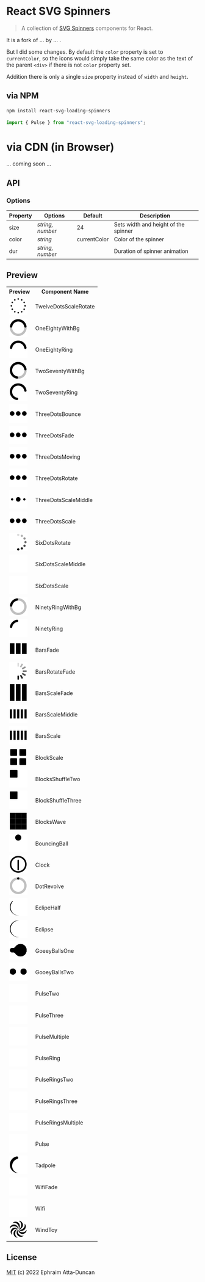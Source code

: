 # React SVG Spinners

> A collection of [SVG Spinners](https://github.com/n3r4zzurr0/svg-spinners) components for React.

It is a fork of ... by ... .

But I did some changes. By default the `color` property is set to `currentColor`, so the icons would simply take the same color as the text of the parent `<div>` if there is not `color` property set.

Addition there is only a single `size` property instead of `width` and `height`.

## via NPM

```sh
npm install react-svg-loading-spinners
```
```js
import { Pulse } from "react-svg-loading-spinners";
```

# via CDN (in Browser)

... coming soon ...

## API

### Options

| Property | Options          | Default      | Description                          |
| -------- | ---------------- | ------------ | ------------------------------------ |
| size     | _string, number_ | 24           | Sets width and height of the spinner |
| color    | _string_         | currentColor | Color of the spinner                 |
| dur      | _string, number_ |              | Duration of spinner animation        |

## Preview

<table>
  <tr>
    <th>Preview</th>
    <th>Component Name</th>
  </tr>
  <tr>
    <td>
      <a href="https://github.com/n3r4zzurr0/svg-spinners/blob/main/svg/12-dots-scale-rotate.svg"
        ><picture
          ><source
            media="(prefers-color-scheme: dark)"
            srcset="
              https://raw.githubusercontent.com/n3r4zzurr0/svg-spinners/main/preview/12-dots-scale-rotate-white-36.svg
            " />
          <img
            src="https://raw.githubusercontent.com/n3r4zzurr0/svg-spinners/main/preview/12-dots-scale-rotate-black-36.svg" /></picture
      ></a>
    </td>
    <td>TwelveDotsScaleRotate</td>
  </tr>
  <tr>
    <td>
      <a href="https://github.com/n3r4zzurr0/svg-spinners/blob/main/svg/180-ring-with-bg.svg"
        ><picture
          ><source
            media="(prefers-color-scheme: dark)"
            srcset="
              https://raw.githubusercontent.com/n3r4zzurr0/svg-spinners/main/preview/180-ring-with-bg-white-36.svg
            " />
          <img
            src="https://raw.githubusercontent.com/n3r4zzurr0/svg-spinners/main/preview/180-ring-with-bg-black-36.svg" /></picture
      ></a>
    </td>
    <td>OneEightyWithBg</td>
  </tr>
  <tr>
    <td>
      <a href="https://github.com/n3r4zzurr0/svg-spinners/blob/main/svg/180-ring.svg"
        ><picture
          ><source
            media="(prefers-color-scheme: dark)"
            srcset="
              https://raw.githubusercontent.com/n3r4zzurr0/svg-spinners/main/preview/180-ring-white-36.svg
            " />
          <img
            src="https://raw.githubusercontent.com/n3r4zzurr0/svg-spinners/main/preview/180-ring-black-36.svg" /></picture
      ></a>
    </td>
    <td>OneEightyRing</td>
  </tr>
  <tr>
    <td>
      <a href="https://github.com/n3r4zzurr0/svg-spinners/blob/main/svg/270-ring-with-bg.svg"
        ><picture
          ><source
            media="(prefers-color-scheme: dark)"
            srcset="
              https://raw.githubusercontent.com/n3r4zzurr0/svg-spinners/main/preview/270-ring-with-bg-white-36.svg
            " />
          <img
            src="https://raw.githubusercontent.com/n3r4zzurr0/svg-spinners/main/preview/270-ring-with-bg-black-36.svg" /></picture
      ></a>
    </td>
    <td>TwoSeventyWithBg</td>
  </tr>
  <tr>
    <td>
      <a href="https://github.com/n3r4zzurr0/svg-spinners/blob/main/svg/270-ring.svg"
        ><picture
          ><source
            media="(prefers-color-scheme: dark)"
            srcset="
              https://raw.githubusercontent.com/n3r4zzurr0/svg-spinners/main/preview/270-ring-white-36.svg
            " />
          <img
            src="https://raw.githubusercontent.com/n3r4zzurr0/svg-spinners/main/preview/270-ring-black-36.svg" /></picture
      ></a>
    </td>
    <td>TwoSeventyRing</td>
  </tr>
  <tr>
    <td>
      <a href="https://github.com/n3r4zzurr0/svg-spinners/blob/main/svg/3-dots-bounce.svg"
        ><picture
          ><source
            media="(prefers-color-scheme: dark)"
            srcset="
              https://raw.githubusercontent.com/n3r4zzurr0/svg-spinners/main/preview/3-dots-bounce-white-36.svg
            " />
          <img
            src="https://raw.githubusercontent.com/n3r4zzurr0/svg-spinners/main/preview/3-dots-bounce-black-36.svg" /></picture
      ></a>
    </td>
    <td>ThreeDotsBounce</td>
  </tr>
  <tr>
    <td>
      <a href="https://github.com/n3r4zzurr0/svg-spinners/blob/main/svg/3-dots-fade.svg"
        ><picture
          ><source
            media="(prefers-color-scheme: dark)"
            srcset="
              https://raw.githubusercontent.com/n3r4zzurr0/svg-spinners/main/preview/3-dots-fade-white-36.svg
            " />
          <img
            src="https://raw.githubusercontent.com/n3r4zzurr0/svg-spinners/main/preview/3-dots-fade-black-36.svg" /></picture
      ></a>
    </td>
    <td>ThreeDotsFade</td>
  </tr>
  <tr>
    <td>
      <a href="https://github.com/n3r4zzurr0/svg-spinners/blob/main/svg/3-dots-moving.svg"
        ><picture
          ><source
            media="(prefers-color-scheme: dark)"
            srcset="
              https://raw.githubusercontent.com/n3r4zzurr0/svg-spinners/main/preview/3-dots-moving-white-36.svg
            " />
          <img
            src="https://raw.githubusercontent.com/n3r4zzurr0/svg-spinners/main/preview/3-dots-moving-black-36.svg" /></picture
      ></a>
    </td>
    <td>ThreeDotsMoving</td>
  </tr>
  <tr>
    <td>
      <a href="https://github.com/n3r4zzurr0/svg-spinners/blob/main/svg/3-dots-rotate.svg"
        ><picture
          ><source
            media="(prefers-color-scheme: dark)"
            srcset="
              https://raw.githubusercontent.com/n3r4zzurr0/svg-spinners/main/preview/3-dots-rotate-white-36.svg
            " />
          <img
            src="https://raw.githubusercontent.com/n3r4zzurr0/svg-spinners/main/preview/3-dots-rotate-black-36.svg" /></picture
      ></a>
    </td>
    <td>ThreeDotsRotate</td>
  </tr>
  <tr>
    <td>
      <a href="https://github.com/n3r4zzurr0/svg-spinners/blob/main/svg/3-dots-scale-middle.svg"
        ><picture
          ><source
            media="(prefers-color-scheme: dark)"
            srcset="
              https://raw.githubusercontent.com/n3r4zzurr0/svg-spinners/main/preview/3-dots-scale-middle-white-36.svg
            " />
          <img
            src="https://raw.githubusercontent.com/n3r4zzurr0/svg-spinners/main/preview/3-dots-scale-middle-black-36.svg" /></picture
      ></a>
    </td>
    <td>ThreeDotsScaleMiddle</td>
  </tr>
  <tr>
    <td>
      <a href="https://github.com/n3r4zzurr0/svg-spinners/blob/main/svg/3-dots-scale.svg"
        ><picture
          ><source
            media="(prefers-color-scheme: dark)"
            srcset="
              https://raw.githubusercontent.com/n3r4zzurr0/svg-spinners/main/preview/3-dots-scale-white-36.svg
            " />
          <img
            src="https://raw.githubusercontent.com/n3r4zzurr0/svg-spinners/main/preview/3-dots-scale-black-36.svg" /></picture
      ></a>
    </td>
    <td>ThreeDotsScale</td>
  </tr>
  <tr>
    <td>
      <a href="https://github.com/n3r4zzurr0/svg-spinners/blob/main/svg/6-dots-rotate.svg"
        ><picture
          ><source
            media="(prefers-color-scheme: dark)"
            srcset="
              https://raw.githubusercontent.com/n3r4zzurr0/svg-spinners/main/preview/6-dots-rotate-white-36.svg
            " />
          <img
            src="https://raw.githubusercontent.com/n3r4zzurr0/svg-spinners/main/preview/6-dots-rotate-black-36.svg" /></picture
      ></a>
    </td>
    <td>SixDotsRotate</td>
  </tr>
  <tr>
    <td>
      <a href="https://github.com/n3r4zzurr0/svg-spinners/blob/main/svg/6-dots-scale-middle.svg"
        ><picture
          ><source
            media="(prefers-color-scheme: dark)"
            srcset="
              https://raw.githubusercontent.com/n3r4zzurr0/svg-spinners/main/preview/6-dots-scale-middle-white-36.svg
            " />
          <img
            src="https://raw.githubusercontent.com/n3r4zzurr0/svg-spinners/main/preview/6-dots-scale-middle-black-36.svg" /></picture
      ></a>
    </td>
    <td>SixDotsScaleMiddle</td>
  </tr>
  <tr>
    <td>
      <a href="https://github.com/n3r4zzurr0/svg-spinners/blob/main/svg/6-dots-scale.svg"
        ><picture
          ><source
            media="(prefers-color-scheme: dark)"
            srcset="
              https://raw.githubusercontent.com/n3r4zzurr0/svg-spinners/main/preview/6-dots-scale-white-36.svg
            " />
          <img
            src="https://raw.githubusercontent.com/n3r4zzurr0/svg-spinners/main/preview/6-dots-scale-black-36.svg" /></picture
      ></a>
    </td>
    <td>SixDotsScale</td>
  </tr>
  <tr>
    <td>
      <a href="https://github.com/n3r4zzurr0/svg-spinners/blob/main/svg/90-ring-with-bg.svg"
        ><picture
          ><source
            media="(prefers-color-scheme: dark)"
            srcset="
              https://raw.githubusercontent.com/n3r4zzurr0/svg-spinners/main/preview/90-ring-with-bg-white-36.svg
            " />
          <img
            src="https://raw.githubusercontent.com/n3r4zzurr0/svg-spinners/main/preview/90-ring-with-bg-black-36.svg" /></picture
      ></a>
    </td>
    <td>NinetyRingWithBg</td>
  </tr>
  <tr>
    <td>
      <a href="https://github.com/n3r4zzurr0/svg-spinners/blob/main/svg/90-ring.svg"
        ><picture
          ><source
            media="(prefers-color-scheme: dark)"
            srcset="
              https://raw.githubusercontent.com/n3r4zzurr0/svg-spinners/main/preview/90-ring-white-36.svg
            " />
          <img
            src="https://raw.githubusercontent.com/n3r4zzurr0/svg-spinners/main/preview/90-ring-black-36.svg" /></picture
      ></a>
    </td>
    <td>NinetyRing</td>
  </tr>
  <tr>
    <td>
      <a href="https://github.com/n3r4zzurr0/svg-spinners/blob/main/svg/bars-fade.svg"
        ><picture
          ><source
            media="(prefers-color-scheme: dark)"
            srcset="
              https://raw.githubusercontent.com/n3r4zzurr0/svg-spinners/main/preview/bars-fade-white-36.svg
            " />
          <img
            src="https://raw.githubusercontent.com/n3r4zzurr0/svg-spinners/main/preview/bars-fade-black-36.svg" /></picture
      ></a>
    </td>
    <td>BarsFade</td>
  </tr>
  <tr>
    <td>
      <a href="https://github.com/n3r4zzurr0/svg-spinners/blob/main/svg/bars-rotate-fade.svg"
        ><picture
          ><source
            media="(prefers-color-scheme: dark)"
            srcset="
              https://raw.githubusercontent.com/n3r4zzurr0/svg-spinners/main/preview/bars-rotate-fade-white-36.svg
            " />
          <img
            src="https://raw.githubusercontent.com/n3r4zzurr0/svg-spinners/main/preview/bars-rotate-fade-black-36.svg" /></picture
      ></a>
    </td>
    <td>BarsRotateFade</td>
  </tr>
  <tr>
    <td>
      <a href="https://github.com/n3r4zzurr0/svg-spinners/blob/main/svg/bars-scale-fade.svg"
        ><picture
          ><source
            media="(prefers-color-scheme: dark)"
            srcset="
              https://raw.githubusercontent.com/n3r4zzurr0/svg-spinners/main/preview/bars-scale-fade-white-36.svg
            " />
          <img
            src="https://raw.githubusercontent.com/n3r4zzurr0/svg-spinners/main/preview/bars-scale-fade-black-36.svg" /></picture
      ></a>
    </td>
    <td>BarsScaleFade</td>
  </tr>
  <tr>
    <td>
      <a href="https://github.com/n3r4zzurr0/svg-spinners/blob/main/svg/bars-scale-middle.svg"
        ><picture
          ><source
            media="(prefers-color-scheme: dark)"
            srcset="
              https://raw.githubusercontent.com/n3r4zzurr0/svg-spinners/main/preview/bars-scale-middle-white-36.svg
            " />
          <img
            src="https://raw.githubusercontent.com/n3r4zzurr0/svg-spinners/main/preview/bars-scale-middle-black-36.svg" /></picture
      ></a>
    </td>
    <td>BarsScaleMiddle</td>
  </tr>
  <tr>
    <td>
      <a href="https://github.com/n3r4zzurr0/svg-spinners/blob/main/svg/bars-scale.svg"
        ><picture
          ><source
            media="(prefers-color-scheme: dark)"
            srcset="
              https://raw.githubusercontent.com/n3r4zzurr0/svg-spinners/main/preview/bars-scale-white-36.svg
            " />
          <img
            src="https://raw.githubusercontent.com/n3r4zzurr0/svg-spinners/main/preview/bars-scale-black-36.svg" /></picture
      ></a>
    </td>
    <td>BarsScale</td>
  </tr>
  <tr>
    <td>
      <a href="https://github.com/n3r4zzurr0/svg-spinners/blob/main/svg/blocks-scale.svg"
        ><picture
          ><source
            media="(prefers-color-scheme: dark)"
            srcset="
              https://raw.githubusercontent.com/n3r4zzurr0/svg-spinners/main/preview/blocks-scale-white-36.svg
            " />
          <img
            src="https://raw.githubusercontent.com/n3r4zzurr0/svg-spinners/main/preview/blocks-scale-black-36.svg" /></picture
      ></a>
    </td>
    <td>BlockScale</td>
  </tr>
  <tr>
    <td>
      <a href="https://github.com/n3r4zzurr0/svg-spinners/blob/main/svg/blocks-shuffle-2.svg"
        ><picture
          ><source
            media="(prefers-color-scheme: dark)"
            srcset="
              https://raw.githubusercontent.com/n3r4zzurr0/svg-spinners/main/preview/blocks-shuffle-2-white-36.svg
            " />
          <img
            src="https://raw.githubusercontent.com/n3r4zzurr0/svg-spinners/main/preview/blocks-shuffle-2-black-36.svg" /></picture
      ></a>
    </td>
    <td>BlocksShuffleTwo</td>
  </tr>
  <tr>
    <td>
      <a href="https://github.com/n3r4zzurr0/svg-spinners/blob/main/svg/blocks-shuffle-3.svg"
        ><picture
          ><source
            media="(prefers-color-scheme: dark)"
            srcset="
              https://raw.githubusercontent.com/n3r4zzurr0/svg-spinners/main/preview/blocks-shuffle-3-white-36.svg
            " />
          <img
            src="https://raw.githubusercontent.com/n3r4zzurr0/svg-spinners/main/preview/blocks-shuffle-3-black-36.svg" /></picture
      ></a>
    </td>
    <td>BlockShuffleThree</td>
  </tr>
  <tr>
    <td>
      <a href="https://github.com/n3r4zzurr0/svg-spinners/blob/main/svg/blocks-wave.svg"
        ><picture
          ><source
            media="(prefers-color-scheme: dark)"
            srcset="
              https://raw.githubusercontent.com/n3r4zzurr0/svg-spinners/main/preview/blocks-wave-white-36.svg
            " />
          <img
            src="https://raw.githubusercontent.com/n3r4zzurr0/svg-spinners/main/preview/blocks-wave-black-36.svg" /></picture
      ></a>
    </td>
    <td>BlocksWave</td>
  </tr>
  <tr>
    <td>
      <a href="https://github.com/n3r4zzurr0/svg-spinners/blob/main/svg/bouncing-ball.svg"
        ><picture
          ><source
            media="(prefers-color-scheme: dark)"
            srcset="
              https://raw.githubusercontent.com/n3r4zzurr0/svg-spinners/main/preview/bouncing-ball-white-36.svg
            " />
          <img
            src="https://raw.githubusercontent.com/n3r4zzurr0/svg-spinners/main/preview/bouncing-ball-black-36.svg" /></picture
      ></a>
    </td>
    <td>BouncingBall</td>
  </tr>
  <tr>
    <td>
      <a href="https://github.com/n3r4zzurr0/svg-spinners/blob/main/svg/clock.svg"
        ><picture
          ><source
            media="(prefers-color-scheme: dark)"
            srcset="
              https://raw.githubusercontent.com/n3r4zzurr0/svg-spinners/main/preview/clock-white-36.svg
            " />
          <img
            src="https://raw.githubusercontent.com/n3r4zzurr0/svg-spinners/main/preview/clock-black-36.svg" /></picture
      ></a>
    </td>
    <td>Clock</td>
  </tr>
  <tr>
    <td>
      <a href="https://github.com/n3r4zzurr0/svg-spinners/blob/main/svg/dot-revolve.svg"
        ><picture
          ><source
            media="(prefers-color-scheme: dark)"
            srcset="
              https://raw.githubusercontent.com/n3r4zzurr0/svg-spinners/main/preview/dot-revolve-white-36.svg
            " />
          <img
            src="https://raw.githubusercontent.com/n3r4zzurr0/svg-spinners/main/preview/dot-revolve-black-36.svg" /></picture
      ></a>
    </td>
    <td>DotRevolve</td>
  </tr>
  <tr>
    <td>
      <a href="https://github.com/n3r4zzurr0/svg-spinners/blob/main/svg/eclipse-half.svg"
        ><picture
          ><source
            media="(prefers-color-scheme: dark)"
            srcset="
              https://raw.githubusercontent.com/n3r4zzurr0/svg-spinners/main/preview/eclipse-half-white-36.svg
            " />
          <img
            src="https://raw.githubusercontent.com/n3r4zzurr0/svg-spinners/main/preview/eclipse-half-black-36.svg" /></picture
      ></a>
    </td>
    <td>EclipeHalf</td>
  </tr>
  <tr>
    <td>
      <a href="https://github.com/n3r4zzurr0/svg-spinners/blob/main/svg/eclipse.svg"
        ><picture
          ><source
            media="(prefers-color-scheme: dark)"
            srcset="
              https://raw.githubusercontent.com/n3r4zzurr0/svg-spinners/main/preview/eclipse-white-36.svg
            " />
          <img
            src="https://raw.githubusercontent.com/n3r4zzurr0/svg-spinners/main/preview/eclipse-black-36.svg" /></picture
      ></a>
    </td>
    <td>Eclipse</td>
  </tr>
  <tr>
    <td>
      <a href="https://github.com/n3r4zzurr0/svg-spinners/blob/main/svg/gooey-balls-1.svg"
        ><picture
          ><source
            media="(prefers-color-scheme: dark)"
            srcset="
              https://raw.githubusercontent.com/n3r4zzurr0/svg-spinners/main/preview/gooey-balls-1-white-36.svg
            " />
          <img
            src="https://raw.githubusercontent.com/n3r4zzurr0/svg-spinners/main/preview/gooey-balls-1-black-36.svg" /></picture
      ></a>
    </td>
    <td>GoeeyBallsOne</td>
  </tr>
  <tr>
    <td>
      <a href="https://github.com/n3r4zzurr0/svg-spinners/blob/main/svg/gooey-balls-2.svg"
        ><picture
          ><source
            media="(prefers-color-scheme: dark)"
            srcset="
              https://raw.githubusercontent.com/n3r4zzurr0/svg-spinners/main/preview/gooey-balls-2-white-36.svg
            " />
          <img
            src="https://raw.githubusercontent.com/n3r4zzurr0/svg-spinners/main/preview/gooey-balls-2-black-36.svg" /></picture
      ></a>
    </td>
    <td>GooeyBallsTwo</td>
  </tr>
  <tr>
    <td>
      <a href="https://github.com/n3r4zzurr0/svg-spinners/blob/main/svg/pulse-2.svg"
        ><picture
          ><source
            media="(prefers-color-scheme: dark)"
            srcset="
              https://raw.githubusercontent.com/n3r4zzurr0/svg-spinners/main/preview/pulse-2-white-36.svg
            " />
          <img
            src="https://raw.githubusercontent.com/n3r4zzurr0/svg-spinners/main/preview/pulse-2-black-36.svg" /></picture
      ></a>
    </td>
    <td>PulseTwo</td>
  </tr>
  <tr>
    <td>
      <a href="https://github.com/n3r4zzurr0/svg-spinners/blob/main/svg/pulse-3.svg"
        ><picture
          ><source
            media="(prefers-color-scheme: dark)"
            srcset="
              https://raw.githubusercontent.com/n3r4zzurr0/svg-spinners/main/preview/pulse-3-white-36.svg
            " />
          <img
            src="https://raw.githubusercontent.com/n3r4zzurr0/svg-spinners/main/preview/pulse-3-black-36.svg" /></picture
      ></a>
    </td>
    <td>PulseThree</td>
  </tr>
  <tr>
    <td>
      <a href="https://github.com/n3r4zzurr0/svg-spinners/blob/main/svg/pulse-multiple.svg"
        ><picture
          ><source
            media="(prefers-color-scheme: dark)"
            srcset="
              https://raw.githubusercontent.com/n3r4zzurr0/svg-spinners/main/preview/pulse-multiple-white-36.svg
            " />
          <img
            src="https://raw.githubusercontent.com/n3r4zzurr0/svg-spinners/main/preview/pulse-multiple-black-36.svg" /></picture
      ></a>
    </td>
    <td>PulseMultiple</td>
  </tr>
  <tr>
    <td>
      <a href="https://github.com/n3r4zzurr0/svg-spinners/blob/main/svg/pulse-ring.svg"
        ><picture
          ><source
            media="(prefers-color-scheme: dark)"
            srcset="
              https://raw.githubusercontent.com/n3r4zzurr0/svg-spinners/main/preview/pulse-ring-white-36.svg
            " />
          <img
            src="https://raw.githubusercontent.com/n3r4zzurr0/svg-spinners/main/preview/pulse-ring-black-36.svg" /></picture
      ></a>
    </td>
    <td>PulseRing</td>
  </tr>
  <tr>
    <td>
      <a href="https://github.com/n3r4zzurr0/svg-spinners/blob/main/svg/pulse-rings-2.svg"
        ><picture
          ><source
            media="(prefers-color-scheme: dark)"
            srcset="
              https://raw.githubusercontent.com/n3r4zzurr0/svg-spinners/main/preview/pulse-rings-2-white-36.svg
            " />
          <img
            src="https://raw.githubusercontent.com/n3r4zzurr0/svg-spinners/main/preview/pulse-rings-2-black-36.svg" /></picture
      ></a>
    </td>
    <td>PulseRingsTwo</td>
  </tr>
  <tr>
    <td>
      <a href="https://github.com/n3r4zzurr0/svg-spinners/blob/main/svg/pulse-rings-3.svg"
        ><picture
          ><source
            media="(prefers-color-scheme: dark)"
            srcset="
              https://raw.githubusercontent.com/n3r4zzurr0/svg-spinners/main/preview/pulse-rings-3-white-36.svg
            " />
          <img
            src="https://raw.githubusercontent.com/n3r4zzurr0/svg-spinners/main/preview/pulse-rings-3-black-36.svg" /></picture
      ></a>
    </td>
    <td>PulseRingsThree</td>
  </tr>
  <tr>
    <td>
      <a href="https://github.com/n3r4zzurr0/svg-spinners/blob/main/svg/pulse-rings-multiple.svg"
        ><picture
          ><source
            media="(prefers-color-scheme: dark)"
            srcset="
              https://raw.githubusercontent.com/n3r4zzurr0/svg-spinners/main/preview/pulse-rings-multiple-white-36.svg
            " />
          <img
            src="https://raw.githubusercontent.com/n3r4zzurr0/svg-spinners/main/preview/pulse-rings-multiple-black-36.svg" /></picture
      ></a>
    </td>
    <td>PulseRingsMultiple</td>
  </tr>
  <tr>
    <td>
      <a href="https://github.com/n3r4zzurr0/svg-spinners/blob/main/svg/pulse.svg"
        ><picture
          ><source
            media="(prefers-color-scheme: dark)"
            srcset="
              https://raw.githubusercontent.com/n3r4zzurr0/svg-spinners/main/preview/pulse-white-36.svg
            " />
          <img
            src="https://raw.githubusercontent.com/n3r4zzurr0/svg-spinners/main/preview/pulse-black-36.svg" /></picture
      ></a>
    </td>
    <td>Pulse</td>
  </tr>
  <tr>
    <td>
      <a href="https://github.com/n3r4zzurr0/svg-spinners/blob/main/svg/tadpole.svg"
        ><picture
          ><source
            media="(prefers-color-scheme: dark)"
            srcset="
              https://raw.githubusercontent.com/n3r4zzurr0/svg-spinners/main/preview/tadpole-white-36.svg
            " />
          <img
            src="https://raw.githubusercontent.com/n3r4zzurr0/svg-spinners/main/preview/tadpole-black-36.svg" /></picture
      ></a>
    </td>
    <td>Tadpole</td>
  </tr>
  <tr>
    <td>
      <a href="https://github.com/n3r4zzurr0/svg-spinners/blob/main/svg/wifi-fade.svg"
        ><picture
          ><source
            media="(prefers-color-scheme: dark)"
            srcset="
              https://raw.githubusercontent.com/n3r4zzurr0/svg-spinners/main/preview/wifi-fade-white-36.svg
            " />
          <img
            src="https://raw.githubusercontent.com/n3r4zzurr0/svg-spinners/main/preview/wifi-fade-black-36.svg" /></picture
      ></a>
    </td>
    <td>WifiFade</td>
  </tr>
  <tr>
    <td>
      <a href="https://github.com/n3r4zzurr0/svg-spinners/blob/main/svg/wifi.svg"
        ><picture
          ><source
            media="(prefers-color-scheme: dark)"
            srcset="
              https://raw.githubusercontent.com/n3r4zzurr0/svg-spinners/main/preview/wifi-white-36.svg
            " />
          <img
            src="https://raw.githubusercontent.com/n3r4zzurr0/svg-spinners/main/preview/wifi-black-36.svg" /></picture
      ></a>
    </td>
    <td>Wifi</td>
  </tr>
  <tr>
    <td>
      <a href="https://github.com/n3r4zzurr0/svg-spinners/blob/main/svg/wind-toy.svg"
        ><picture
          ><source
            media="(prefers-color-scheme: dark)"
            srcset="
              https://raw.githubusercontent.com/n3r4zzurr0/svg-spinners/main/preview/wind-toy-white-36.svg
            " />
          <img
            src="https://raw.githubusercontent.com/n3r4zzurr0/svg-spinners/main/preview/wind-toy-black-36.svg" /></picture
      ></a>
    </td>
    <td>WindToy</td>
  </tr>
</table>

## License

[MIT](https://github.com/dephraiim/react-svg-spinner/blob/master/LICENSE) (c) 2022 Ephraim Atta-Duncan
